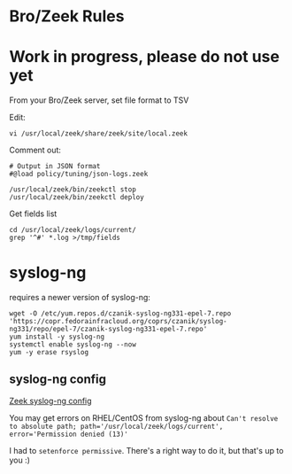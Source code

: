 # Bro/Zeek Rules

# Work in progress, please do not use yet


From your Bro/Zeek server, set file format to TSV


Edit:
```
vi /usr/local/zeek/share/zeek/site/local.zeek
```

Comment out:
```
# Output in JSON format
#@load policy/tuning/json-logs.zeek
```

```
/usr/local/zeek/bin/zeekctl stop
/usr/local/zeek/bin/zeekctl deploy
```

Get fields list

```
cd /usr/local/zeek/logs/current/
grep '^#' *.log >/tmp/fields
```

# syslog-ng

requires a newer version of syslog-ng:

```
wget -O /etc/yum.repos.d/czanik-syslog-ng331-epel-7.repo 'https://copr.fedorainfracloud.org/coprs/czanik/syslog-ng331/repo/epel-7/czanik-syslog-ng331-epel-7.repo'
yum install -y syslog-ng
systemctl enable syslog-ng --now
yum -y erase rsyslog
```

## syslog-ng config

[Zeek syslog-ng config](zeek2logzilla.conf)


You may get errors on RHEL/CentOS from syslog-ng about `Can't resolve to absolute path; path='/usr/local/zeek/logs/current', error='Permission denied (13)'`

I had to `setenforce permissive`. There's a right way to do it, but that's up to you :)
